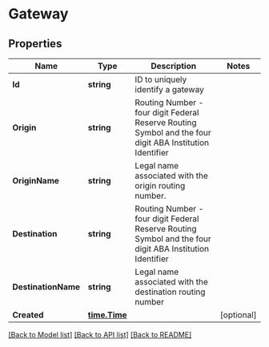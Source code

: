 # Gateway

## Properties
Name | Type | Description | Notes
------------ | ------------- | ------------- | -------------
**Id** | **string** | ID to uniquely identify a gateway | 
**Origin** | **string** | Routing Number - four digit Federal Reserve Routing Symbol and the four digit ABA Institution Identifier | 
**OriginName** | **string** | Legal name associated with the origin routing number. | 
**Destination** | **string** | Routing Number - four digit Federal Reserve Routing Symbol and the four digit ABA Institution Identifier | 
**DestinationName** | **string** | Legal name associated with the destination routing number | 
**Created** | [**time.Time**](time.Time.md) |  | [optional] 

[[Back to Model list]](../README.md#documentation-for-models) [[Back to API list]](../README.md#documentation-for-api-endpoints) [[Back to README]](../README.md)


